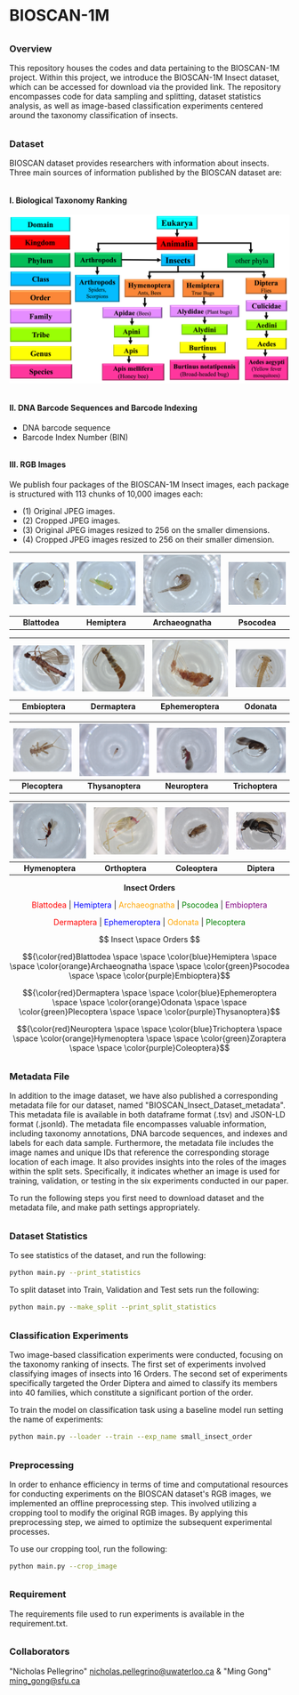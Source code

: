 # BIOSCAN-1M

###### <h3> Overview
This repository houses the codes and data pertaining to the BIOSCAN-1M project. 
Within this project, we introduce the BIOSCAN-1M Insect dataset, which can be accessed 
for download via the provided link. The repository encompasses code for data sampling and splitting, 
dataset statistics analysis, as well as image-based classification experiments centered around 
the taxonomy classification of insects. 
 
###### <h3> Dataset
BIOSCAN dataset provides researchers with information about insects. 
Three main sources of information published by the BIOSCAN dataset are: 

###### <h4> I. Biological Taxonomy Ranking 

![My Image](dataset/bioscan_images/taxonomy.png "Biological Taxonomy Ranking")

###### <h4> II. DNA Barcode Sequences and Barcode Indexing

* DNA barcode sequence
* Barcode Index Number (BIN)

###### <h4> III. RGB Images 

We publish four packages of the BIOSCAN-1M Insect images, 
each package is structured with 113 chunks of 10,000 images each:
- (1) Original JPEG images.
- (2) Cropped JPEG images.
- (3) Original JPEG images resized to 256 on the smaller dimensions.
- (4) Cropped JPEG images resized to 256 on their smaller dimension.

<div align="center">

| ![Blattodea](dataset/bioscan_images/3995976_Blattodea.jpg) | ![Hemiptera](dataset/bioscan_images/4049775_Hemiptera.jpg) | ![Archaeognatha](dataset/bioscan_images/4079301_Archaeognatha.jpg) | ![Psocodea](dataset/bioscan_images/4079804_Psocodea.jpg) |
|:---:|:---:|:---:|:---:|
| **Blattodea** | **Hemiptera** | **Archaeognatha** | **Psocodea** |

| ![Embioptera](dataset/bioscan_images/4091453_Embioptera.jpg) | ![Dermaptera](dataset/bioscan_images/4273164_Dermaptera.jpg) | ![Ephemeroptera](dataset/bioscan_images/4279962_Ephemeroptera.jpg) | ![Odonata](dataset/bioscan_images/4284053_Odonata.jpg) |
|:---:|:---:|:---:|:---:|
| **Embioptera** | **Dermaptera** | **Ephemeroptera** | **Odonata** |

| ![Plecoptera](dataset/bioscan_images/4285466_Plecoptera.jpg) | ![Thysanoptera](dataset/bioscan_images/5071176_Thysanoptera.jpg) | ![Neuroptera](dataset/bioscan_images/5131549_Neuroptera.jpg) | ![Trichoptera](dataset/bioscan_images/5154627_Trichoptera.jpg) |
|:---:|:---:|:---:|:---:|
| **Plecoptera** | **Thysanoptera** | **Neuroptera** | **Trichoptera** |

| ![Hymenoptera](dataset/bioscan_images/5189695_Hymenoptera.jpg) | ![Orthoptera](dataset/bioscan_images/5321820_Orthoptera.jpg) | ![Coleoptera](dataset/bioscan_images/5580278_Coleoptera.jpg) | ![Diptera](dataset/bioscan_images/BIOUG71614-E03_Diptera.jpg) |
|:---:|:---:|:---:|:---:|
| **Hymenoptera** | **Orthoptera** | **Coleoptera** | **Diptera** |

</div> 
 
<p align="center">
  <strong>Insect Orders</strong>
</p>

<p align="center">
  <font color="red">Blattodea</font> |
  <font color="blue">Hemiptera</font> |
  <font color="orange">Archaeognatha</font> |
  <font color="green">Psocodea</font> |
  <font color="purple">Embioptera</font>
</p>

<p align="center">
  <font color="red">Dermaptera</font> |
  <font color="blue">Ephemeroptera</font> |
  <font color="orange">Odonata</font> |
  <font color="green">Plecoptera</font>


<p align="middle">  $$ Insect \space Orders $$ </p>

$${\color{red}Blattodea \space \space \color{blue}Hemiptera \space \space \color{orange}Archaeognatha \space  \space \color{green}Psocodea \space \space \color{purple}Embioptera}$$

$${\color{red}Dermaptera \space \space \color{blue}Ephemeroptera \space \space \color{orange}Odonata \space \space \color{green}Plecoptera \space \space \color{purple}Thysanoptera}$$
  
$${\color{red}Neuroptera \space \space \color{blue}Trichoptera \space \space \color{orange}Hymenoptera \space \space \color{green}Zoraptera \space \space \color{purple}Coleoptera}$$

###### <h3> Metadata File
In addition to the image dataset, we have also published a corresponding metadata file for our dataset, 
named "BIOSCAN_Insect_Dataset_metadata". This metadata file is available in both dataframe format (.tsv) 
and JSON-LD format (.jsonld). 
The metadata file encompasses valuable information, including taxonomy annotations, DNA barcode sequences, 
and indexes and labels for each data sample. Furthermore, the metadata file includes the image names and unique IDs 
that reference the corresponding storage location of each image. It also provides insights into the roles of the 
images within the split sets. Specifically, it indicates whether an image is used for training, validation, or 
testing in the six experiments conducted in our paper. 

To run the following steps you first need to download dataset and the metadata file, 
and make path settings appropriately.

###### <h3> Dataset Statistics
To see statistics of the dataset, and run the following:
```bash
python main.py --print_statistics 
``` 
 
To split dataset into Train, Validation and Test sets run the following:
```bash
python main.py --make_split --print_split_statistics
``` 
 
###### <h3> Classification Experiments
Two image-based classification experiments were conducted, focusing on the taxonomy ranking of insects. 
The first set of experiments involved classifying images of insects into 16 Orders. 
The second set of experiments specifically targeted the Order Diptera and 
aimed to classify its members into 40 families, which constitute a significant portion of the order.

To train the model on classification task using a baseline model run setting the name of experiments:
```bash
python main.py --loader --train --exp_name small_insect_order
``` 

###### <h3> Preprocessing
In order to enhance efficiency in terms of time and computational resources for conducting experiments 
on the BIOSCAN dataset's RGB images, we implemented an offline preprocessing step. This involved utilizing 
a cropping tool to modify the original RGB images. 
By applying this preprocessing step, we aimed to optimize the subsequent experimental processes.


To use our cropping tool, run the following:


```bash
python main.py --crop_image
``` 


###### <h3> Requirement 
The requirements file used to run experiments is available in the requirement.txt.
  
###### <h3> Collaborators
"Nicholas Pellegrino" <nicholas.pellegrino@uwaterloo.ca> & "Ming Gong" <ming_gong@sfu.ca>  

 

 

 


